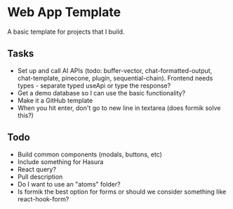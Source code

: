 # Web App Template

A basic template for projects that I build.

## Tasks

- Set up and call AI APIs (todo: buffer-vector, chat-formatted-output, chat-template, pinecone, plugin, sequential-chain). Frontend needs types - separate typed useApi or type the response?
- Get a demo database so I can use the basic functionality?
- Make it a GitHub template
- When you hit enter, don't go to new line in textarea (does formik solve this?)

## Todo

- Build common components (modals, buttons, etc)
- Include something for Hasura
- React query?
- Pull description
- Do I want to use an "atoms" folder?
- Is formik the best option for forms or should we consider something like react-hook-form?